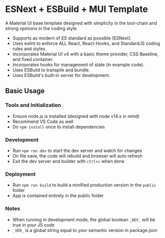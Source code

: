 # ESNext + ESBuild + MUI Template
A Material UI base template designed with simplicity in the tool-chain and strong opinions in the coding style.

- Supports as modern of ES standard as possible (ESNext).
- Uses eslint to enforce ALL React, React-Hooks, and StandardJS coding rules and styles.
- Incorporates Material UI v4 with a basic theme provider, CSS Baseline, and fixed container.
- Incorporates hooks for management of state (in example code).
- Uses ESBuild to transpile and bundle.
- Uses ESBuild's built-in server for development.

## Basic Usage
### Tools and Initialization
- Ensure node.js is installed (designed with node v14.x in mind)
- Recommend VS Code as well
- Do `npm install` once to install dependencies

### Development
- Run `npm run dev` to start the dev server and watch for changes
- On file save, the code will rebuild and browser will auto refresh
- Exit the dev server and builder with `ctrl+c` when done

### Deployment
- Run `npm run build` to build a minified production version in the `public` folder
- App is contained entirely in the public folder

### Notes
- When running in development mode, the global boolean `_DEV_` will be true in your JS code
- `_VER_` is a global string equal to your semantic version in package.json
